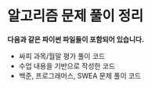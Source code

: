 # 알고리즘 문제 풀이 정리

**다음과 같은 파이썬 파일들이 포함되어 있습니다.**

- 싸피 과목/월말 평가 풀이 코드
- 수업 내용을 기반으로 작성한 코드
- 백준, 프로그래머스, SWEA 문제 풀이 코드